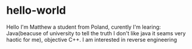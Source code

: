 # hello-world

  Hello I'm Matthew a student from Poland, curently I'm learing: Java(beacuse of university to tell the truth I don't like java it seams     very haotic for me), objective C++.
  I am interested in reverse engineering
